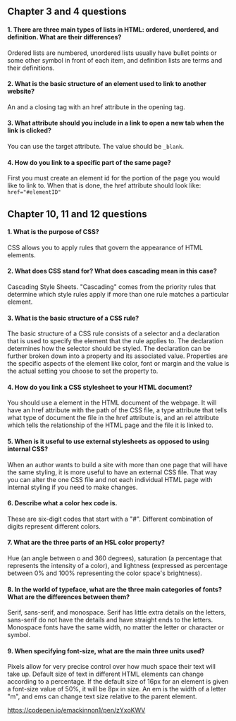 ## Chapter 3 and 4 questions

#### 1. There are three main types of lists in HTML: ordered, unordered, and definition. What are their differences?  
Ordered lists are numbered, unordered lists usually have bullet points or some other symbol in front of each item, and definition lists are terms and their definitions.
#### 2. What is the basic structure of an element used to link to another website?  
An <a> and a closing </a> tag with an href attribute in the opening tag.
#### 3. What attribute should you include in a link to open a new tab when the link is clicked?  
You can use the target attribute.  The value should be `_blank`.
####  4. How do you link to a specific part of the same page?  
First you must create an element id for the portion of the page you would like to link to. When that is done, the href attribute should look like: `href="#elementID"`

## Chapter 10, 11 and 12 questions

#### 1. What is the purpose of CSS?  
CSS allows you to apply rules that govern the appearance of HTML elements.  
#### 2. What does CSS stand for? What does cascading mean in this case?  
Cascading Style Sheets. "Cascading" comes from the priority rules that determine which style rules apply if more than one rule matches a particular element.  
#### 3. What is the basic structure of a CSS rule?  
The basic structure of a CSS rule consists of a selector and a declaration that is used to specify the element that the rule applies to. The declaration determines how the selector should be styled. The declaration can be further broken down into a property and its associated value.  Properties are the specific aspects of the element like color, font or margin and the value is the actual setting you choose to set the property to.  
#### 4. How do you link a CSS stylesheet to your HTML document?  
You should use a <link> element in the HTML document of the webpage.  It will have an href attribute with the path of the CSS file, a type attribute that tells what type of document the file in the href attribute is, and an rel attribute which tells the relationship of the HTML page and the file it is linked to.  
#### 5. When is it useful to use external stylesheets as opposed to using internal CSS?  
When an author wants to build a site with more than one page that will have the same styling, it is more useful to have an external CSS file.  That way you can alter the one CSS file and not each individual HTML page with internal styling if you need to make changes.  
#### 6. Describe what a color hex code is.  
These are six-digit codes that start with a "#".  Different combination of digits represent different colors.  
#### 7. What are the three parts of an HSL color property?  
Hue (an angle between o and 360 degrees), saturation (a percentage that represents the intensity of a color), and lightness (expressed as percentage between 0% and 100% representing the color space's brightness).  
#### 8. In the world of typeface, what are the three main categories of fonts? What are the differences between them?  
Serif, sans-serif, and monospace. Serif has little extra details on the letters, sans-serif do not have the details and have straight ends to the letters. Monospace fonts have the same width, no matter the letter or character or symbol.  
#### 9. When specifying font-size, what are the main three units used?  
Pixels allow for very precise control over how much space their text will take up. Default size of text in different HTML elements can change according to a percentage.  If the default size of 16px for an element is given a font-size value of 50%, it will be 8px in size. An em is the width of a letter "m", and ems can change text size relative to the parent element.

https://codepen.io/emackinnon1/pen/zYxoKWV
